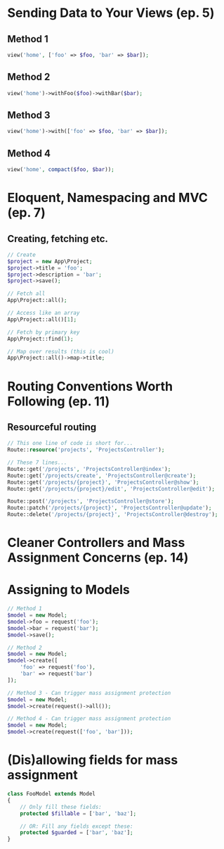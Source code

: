 # Sending Data to Your Views (ep. 5)

## Method 1 
```php
view('home', ['foo' => $foo, 'bar' => $bar]);
```

## Method 2
```php
view('home')->withFoo($foo)->withBar($bar);
```

## Method 3 
```php
view('home')->with(['foo' => $foo, 'bar' => $bar]);
```

## Method 4
```php
view('home', compact($foo, $bar));
```
# Eloquent, Namespacing and MVC (ep. 7)

## Creating, fetching etc.

```php
// Create
$project = new App\Project;
$project->title = 'foo';
$project->description = 'bar';
$project->save();

// Fetch all
App\Project::all();

// Access like an array
App\Project::all()[1];

// Fetch by primary key
App\Project::find(1);

// Map over results (this is cool)
App\Project::all()->map->title;
```
# Routing Conventions Worth Following (ep. 11)

## Resourceful routing

```php
// This one line of code is short for...
Route::resource('projects', 'ProjectsController');

// These 7 lines...
Route::get('/projects', 'ProjectsController@index');
Route::get('/projects/create', 'ProjectsController@create');
Route::get('/projects/{project}', 'ProjectsController@show');
Route::get('/projects/{project}/edit', 'ProjectsController@edit');

Route::post('/projects', 'ProjectsController@store');
Route::patch('/projects/{project}', 'ProjectsController@update');
Route::delete('/projects/{project}', 'ProjectsController@destroy');
```
# Cleaner Controllers and Mass Assignment Concerns (ep. 14)

# Assigning to Models

```php
// Method 1
$model = new Model;
$model->foo = request('foo');
$model->bar = request('bar');
$model->save();

// Method 2
$model = new Model;
$model->create([
    'foo' => request('foo'),
    'bar' => request('bar')
]);

// Method 3 - Can trigger mass assignment protection
$model = new Model;
$model->create(request()->all());

// Method 4 - Can trigger mass assignment protection
$model = new Model;
$model->create(request(['foo', 'bar']));
```

# (Dis)allowing fields for mass assignment

```php
class FooModel extends Model
{
    // Only fill these fields:
    protected $fillable = ['bar', 'baz'];

    // OR: Fill any fields except these:
    protected $guarded = ['bar', 'baz'];
}
```
